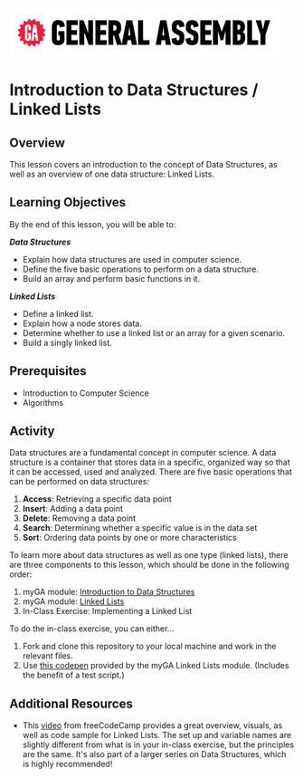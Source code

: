 ![General Assembly Logo](images/GA-Logo.png)

# Introduction to Data Structures / Linked Lists

## Overview

This lesson covers an introduction to the concept of Data Structures, as well as an overview of one data structure: Linked Lists.

## Learning Objectives

By the end of this lesson, you will be able to:

**_Data Structures_**

-   Explain how data structures are used in computer science.
-   Define the five basic operations to perform on a data structure.
-   Build an array and perform basic functions in it.

**_Linked Lists_**

-   Define a linked list.
-   Explain how a node stores data.
-   Determine whether to use a linked list or an array for a given scenario.
-   Build a singly linked list.

## Prerequisites

-   Introduction to Computer Science
-   Algorithms

## Activity

Data structures are a fundamental concept in computer science. A data structure is a container that stores data in a specific, organized way so that it can be accessed, used and analyzed. There are five basic operations that can be performed on data structures: 

1. **Access**: Retrieving a specific data point
2. **Insert**: Adding a data point
3. **Delete**: Removing a data point
4. **Search**: Determining whether a specific value is in the data set
5. **Sort**: Ordering data points by one or more characteristics

To learn more about data structures as well as one type (linked lists), there are three components to this lesson, which should be done in the following order:

1. myGA module: [Introduction to Data Structures](https://my.generalassemb.ly/activities/878)
2. myGA module: [Linked Lists](https://my.generalassemb.ly/activities/397)
3. In-Class Exercise: Implementing a Linked List

To do the in-class exercise, you can either...

1. Fork and clone this repository to your local machine and work in the relevant files.
2. Use [this codepen](https://codepen.io/GAmarketing/pen/MxWQVm) provided by the myGA Linked Lists module. (Includes the benefit of a test script.)

## Additional Resources

-   This [video](https://youtu.be/9YddVVsdG5A) from freeCodeCamp provides a great overview, visuals, as well as code sample for Linked Lists. The set up and variable names are slightly different from what is in your in-class exercise, but the principles are the same. It's also part of a larger series on Data Structures, which is highly recommended!
